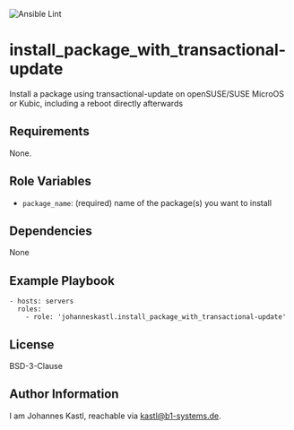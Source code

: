 ![Ansible Lint](https://github.com/johanneskastl/ansible-role-install_package_with_transactional-update/workflows/Ansible%20Lint/badge.svg)

install_package_with_transactional-update
=========

Install a package using transactional-update on openSUSE/SUSE MicroOS or Kubic, including a reboot directly afterwards

Requirements
------------

None.

Role Variables
--------------

- `package_name`: (required) name of the package(s) you want to install

Dependencies
------------

None

Example Playbook
----------------

    - hosts: servers
      roles:
        - role: 'johanneskastl.install_package_with_transactional-update'

License
-------

BSD-3-Clause

Author Information
------------------

I am Johannes Kastl, reachable via kastl@b1-systems.de.
